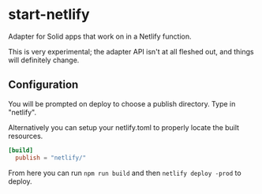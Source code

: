 # start-netlify

Adapter for Solid apps that work on in a Netlify function.

This is very experimental; the adapter API isn't at all fleshed out, and things will definitely change.

## Configuration

You will be prompted on deploy to choose a publish directory. Type in "netlify".

Alternatively you can setup your netlify.toml to properly locate the built resources.

```toml
[build]
  publish = "netlify/"
```

From here you can run `npm run build` and then `netlify deploy -prod` to deploy.
